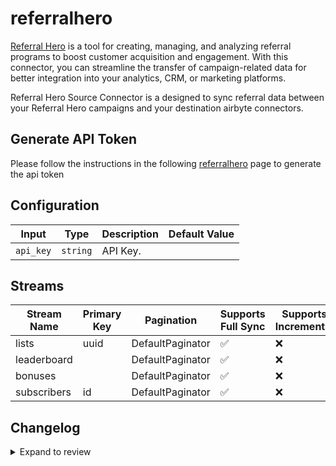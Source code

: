 # referralhero
[Referral Hero](https://referralhero.com) is a tool for creating, managing, and analyzing referral programs to boost customer acquisition and engagement.
With this connector, you can streamline the transfer of campaign-related data for better integration into your analytics, CRM, or marketing platforms.

Referral Hero Source Connector is a designed to sync referral data between your Referral Hero campaigns and your destination airbyte connectors.


## Generate API Token
Please follow the instructions in the following [referralhero](https://support.referralhero.com/integrate/rest-api) page to generate the api token


## Configuration

| Input | Type | Description | Default Value |
|-------|------|-------------|---------------|
| `api_key` | `string` | API Key.  |  |

## Streams
| Stream Name | Primary Key | Pagination | Supports Full Sync | Supports Incremental |
|-------------|-------------|------------|---------------------|----------------------|
| lists | uuid | DefaultPaginator | ✅ |  ❌  |
| leaderboard |  | DefaultPaginator | ✅ |  ❌  |
| bonuses |  | DefaultPaginator | ✅ |  ❌  |
| subscribers | id | DefaultPaginator | ✅ |  ❌  |

## Changelog

<details>
  <summary>Expand to review</summary>

| Version          | Date              | Pull Request | Subject        |
|------------------|-------------------|--------------|----------------|
| 0.0.28 | 2025-10-29 | [68873](https://github.com/airbytehq/airbyte/pull/68873) | Update dependencies |
| 0.0.27 | 2025-10-21 | [68363](https://github.com/airbytehq/airbyte/pull/68363) | Update dependencies |
| 0.0.26 | 2025-10-14 | [67897](https://github.com/airbytehq/airbyte/pull/67897) | Update dependencies |
| 0.0.25 | 2025-10-07 | [67540](https://github.com/airbytehq/airbyte/pull/67540) | Update dependencies |
| 0.0.24 | 2025-09-30 | [66433](https://github.com/airbytehq/airbyte/pull/66433) | Update dependencies |
| 0.0.23 | 2025-09-09 | [65669](https://github.com/airbytehq/airbyte/pull/65669) | Update dependencies |
| 0.0.22 | 2025-08-24 | [65505](https://github.com/airbytehq/airbyte/pull/65505) | Update dependencies |
| 0.0.21 | 2025-08-16 | [65005](https://github.com/airbytehq/airbyte/pull/65005) | Update dependencies |
| 0.0.20 | 2025-08-02 | [64443](https://github.com/airbytehq/airbyte/pull/64443) | Update dependencies |
| 0.0.19 | 2025-07-26 | [63995](https://github.com/airbytehq/airbyte/pull/63995) | Update dependencies |
| 0.0.18 | 2025-07-20 | [63659](https://github.com/airbytehq/airbyte/pull/63659) | Update dependencies |
| 0.0.17 | 2025-07-05 | [62698](https://github.com/airbytehq/airbyte/pull/62698) | Update dependencies |
| 0.0.16 | 2025-06-28 | [62274](https://github.com/airbytehq/airbyte/pull/62274) | Update dependencies |
| 0.0.15 | 2025-06-21 | [61799](https://github.com/airbytehq/airbyte/pull/61799) | Update dependencies |
| 0.0.14 | 2025-06-14 | [61315](https://github.com/airbytehq/airbyte/pull/61315) | Update dependencies |
| 0.0.13 | 2025-05-24 | [60536](https://github.com/airbytehq/airbyte/pull/60536) | Update dependencies |
| 0.0.12 | 2025-05-10 | [60054](https://github.com/airbytehq/airbyte/pull/60054) | Update dependencies |
| 0.0.11 | 2025-05-03 | [59454](https://github.com/airbytehq/airbyte/pull/59454) | Update dependencies |
| 0.0.10 | 2025-04-27 | [59041](https://github.com/airbytehq/airbyte/pull/59041) | Update dependencies |
| 0.0.9 | 2025-04-19 | [58457](https://github.com/airbytehq/airbyte/pull/58457) | Update dependencies |
| 0.0.8 | 2025-04-12 | [57954](https://github.com/airbytehq/airbyte/pull/57954) | Update dependencies |
| 0.0.7 | 2025-04-05 | [57365](https://github.com/airbytehq/airbyte/pull/57365) | Update dependencies |
| 0.0.6 | 2025-03-29 | [56724](https://github.com/airbytehq/airbyte/pull/56724) | Update dependencies |
| 0.0.5 | 2025-03-22 | [56184](https://github.com/airbytehq/airbyte/pull/56184) | Update dependencies |
| 0.0.4 | 2025-03-08 | [55070](https://github.com/airbytehq/airbyte/pull/55070) | Update dependencies |
| 0.0.3 | 2025-02-23 | [54597](https://github.com/airbytehq/airbyte/pull/54597) | Update dependencies |
| 0.0.2 | 2025-02-15 | [47509](https://github.com/airbytehq/airbyte/pull/47509) | Update dependencies |
| 0.0.1 | 2024-10-07 | | Initial release by [@bala-ceg](https://github.com/bala-ceg) via Connector Builder |

</details>
